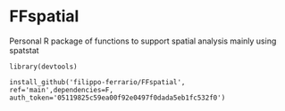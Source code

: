 # FFspatial
 Personal R package of functions to support spatial analysis mainly using spatstat


```
library(devtools)

install_github('filippo-ferrario/FFspatial', ref='main',dependencies=F, auth_token='05119825c59ea00f92e0497f0dada5eb1fc532f0')
```

